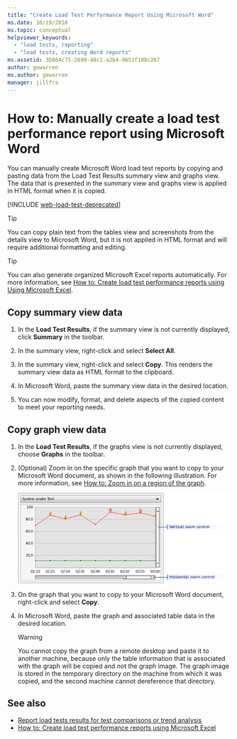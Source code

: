 ```yaml
---
title: "Create Load Test Performance Report Using Microsoft Word"
ms.date: 10/19/2016
ms.topic: conceptual
helpviewer_keywords:
  - "load tests, reporting"
  - "load tests, creating Word reports"
ms.assetid: 3b864c75-2699-48c1-a2b4-9651f108c267
author: gewarren
ms.author: gewarren
manager: jillfra
---
```

# How to: Manually create a load test performance report using Microsoft Word

You can manually create Microsoft Word load test reports by copying and pasting data from the Load Test Results summary view and graphs view. The data that is presented in the summary view and graphs view is applied in HTML format when it is copied.

[!INCLUDE [web-load-test-deprecated](includes/web-load-test-deprecated.md)]

> [!TIP]
> You can copy plain text from the tables view and screenshots from the details view to Microsoft Word, but it is not applied in HTML format and will require additional formatting and editing.

> [!TIP]
> You can also generate organized Microsoft Excel reports automatically. For more information, see [How to: Create load test performance reports using Using Microsoft Excel](../test/how-to-create-load-test-performance-reports-using-microsoft-excel.md).

## Copy summary view data

1.  In the **Load Test Results**, if the summary view is not currently displayed, click **Summary** in the toolbar.

2.  In the summary view, right-click and select **Select All**.

3.  In the summary view, right-click and select **Copy**. This renders the summary view data as HTML format to the clipboard.

4.  In Microsoft Word, paste the summary view data in the desired location.

5.  You can now modify, format, and delete aspects of the copied content to meet your reporting needs.

## Copy graph view data

1.  In the **Load Test Results**, if the graphs view is not currently displayed, choose **Graphs** in the toolbar.

2.  (Optional) Zoom in on the specific graph that you want to copy to your Microsoft Word document, as shown in the following illustration. For more information, see [How to: Zoom in on a region of the graph](../test/how-to-zoom-in-on-a-region-of-the-graph-in-load-test-results.md).

     ![Graph view zoom control](../test/media/ltest_zoomcontrol.png)

3.  On the graph that you want to copy to your Microsoft Word document, right-click and select **Copy**.

4.  In Microsoft Word, paste the graph and associated table data in the desired location.

    > [!WARNING]
    > You cannot copy the graph from a remote desktop and paste it to another machine, because only the table information that is associated with the graph will be copied and not the graph image. The graph image is stored in the temporary directory on the machine from which it was copied, and the second machine cannot dereference that directory.

## See also

- [Report load tests results for test comparisons or trend analysis](../test/compare-load-test-results.md)
- [How to: Create load test performance reports using Microsoft Excel](../test/how-to-create-load-test-performance-reports-using-microsoft-excel.md)